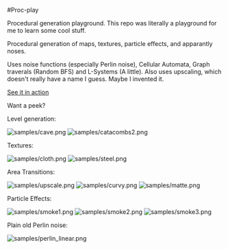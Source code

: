 #Proc-play

Procedural generation playground. This repo was literally a playground for me to learn some cool stuff.

Procedural generation of maps, textures, particle effects, and apparantly noses.

Uses noise functions (especially Perlin noise), Cellular Automata, Graph traverals (Random BFS) and L-Systems (A little).
Also uses upscaling, which doesn't really have a name I guess. Maybe I invented it.

[See it in action](luca-spopo.github.io/proc-play)

Want a peek?

Level generation:

![samples/cave.png](cave.png)
![samples/catacombs2.png](catacombs2.png)

Textures:

![samples/cloth.png](cloth.png)
![samples/steel.png](steel.png)

Area Transitions:

![samples/upscale.png](upscale.png)
![samples/curvy.png](curvy.png)
![samples/matte.png](matte.png)

Particle Effects:

![samples/smoke1.png](smoke1.png)
![samples/smoke2.png](smoke2.png)
![samples/smoke3.png](smoke3.png)

Plain old Perlin noise:

![samples/perlin_linear.png](perlin_linear.png)
